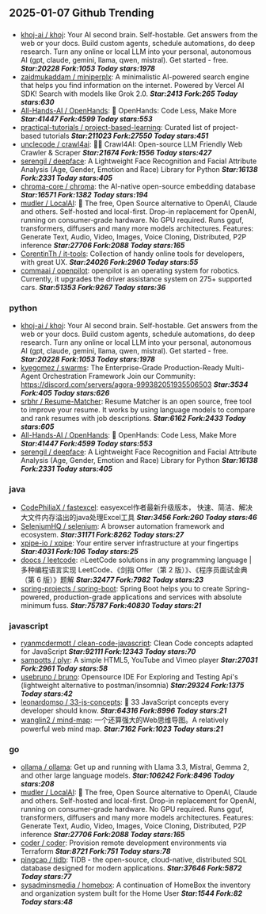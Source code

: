 ## 2025-01-07 Github Trending

### 
* [khoj-ai / khoj](https://github.com/khoj-ai/khoj): Your AI second brain. Self-hostable. Get answers from the web or your docs. Build custom agents, schedule automations, do deep research. Turn any online or local LLM into your personal, autonomous AI (gpt, claude, gemini, llama, qwen, mistral). Get started - free. ***Star:20228 Fork:1053 Today stars:1978***
* [zaidmukaddam / miniperplx](https://github.com/zaidmukaddam/miniperplx): A minimalistic AI-powered search engine that helps you find information on the internet. Powered by Vercel AI SDK! Search with models like Grok 2.0. ***Star:2413 Fork:265 Today stars:630***
* [All-Hands-AI / OpenHands](https://github.com/All-Hands-AI/OpenHands): 🙌 OpenHands: Code Less, Make More ***Star:41447 Fork:4599 Today stars:553***
* [practical-tutorials / project-based-learning](https://github.com/practical-tutorials/project-based-learning): Curated list of project-based tutorials ***Star:211023 Fork:27550 Today stars:451***
* [unclecode / crawl4ai](https://github.com/unclecode/crawl4ai): 🚀🤖 Crawl4AI: Open-source LLM Friendly Web Crawler & Scraper ***Star:21674 Fork:1556 Today stars:427***
* [serengil / deepface](https://github.com/serengil/deepface): A Lightweight Face Recognition and Facial Attribute Analysis (Age, Gender, Emotion and Race) Library for Python ***Star:16138 Fork:2331 Today stars:405***
* [chroma-core / chroma](https://github.com/chroma-core/chroma): the AI-native open-source embedding database ***Star:16571 Fork:1382 Today stars:194***
* [mudler / LocalAI](https://github.com/mudler/LocalAI): 🤖 The free, Open Source alternative to OpenAI, Claude and others. Self-hosted and local-first. Drop-in replacement for OpenAI, running on consumer-grade hardware. No GPU required. Runs gguf, transformers, diffusers and many more models architectures. Features: Generate Text, Audio, Video, Images, Voice Cloning, Distributed, P2P inference ***Star:27706 Fork:2088 Today stars:165***
* [CorentinTh / it-tools](https://github.com/CorentinTh/it-tools): Collection of handy online tools for developers, with great UX. ***Star:24026 Fork:2960 Today stars:55***
* [commaai / openpilot](https://github.com/commaai/openpilot): openpilot is an operating system for robotics. Currently, it upgrades the driver assistance system on 275+ supported cars. ***Star:51353 Fork:9267 Today stars:36***

### python
* [khoj-ai / khoj](https://github.com/khoj-ai/khoj): Your AI second brain. Self-hostable. Get answers from the web or your docs. Build custom agents, schedule automations, do deep research. Turn any online or local LLM into your personal, autonomous AI (gpt, claude, gemini, llama, qwen, mistral). Get started - free. ***Star:20228 Fork:1053 Today stars:1978***
* [kyegomez / swarms](https://github.com/kyegomez/swarms): The Enterprise-Grade Production-Ready Multi-Agent Orchestration Framework Join our Community: https://discord.com/servers/agora-999382051935506503 ***Star:3534 Fork:405 Today stars:626***
* [srbhr / Resume-Matcher](https://github.com/srbhr/Resume-Matcher): Resume Matcher is an open source, free tool to improve your resume. It works by using language models to compare and rank resumes with job descriptions. ***Star:6162 Fork:2433 Today stars:605***
* [All-Hands-AI / OpenHands](https://github.com/All-Hands-AI/OpenHands): 🙌 OpenHands: Code Less, Make More ***Star:41447 Fork:4599 Today stars:553***
* [serengil / deepface](https://github.com/serengil/deepface): A Lightweight Face Recognition and Facial Attribute Analysis (Age, Gender, Emotion and Race) Library for Python ***Star:16138 Fork:2331 Today stars:405***

### java
* [CodePhiliaX / fastexcel](https://github.com/CodePhiliaX/fastexcel): easyexcel作者最新升级版本， 快速、简洁、解决大文件内存溢出的java处理Excel工具 ***Star:3456 Fork:260 Today stars:46***
* [SeleniumHQ / selenium](https://github.com/SeleniumHQ/selenium): A browser automation framework and ecosystem. ***Star:31171 Fork:8262 Today stars:27***
* [xpipe-io / xpipe](https://github.com/xpipe-io/xpipe): Your entire server infrastructure at your fingertips ***Star:4031 Fork:106 Today stars:25***
* [doocs / leetcode](https://github.com/doocs/leetcode): 🔥LeetCode solutions in any programming language | 多种编程语言实现 LeetCode、《剑指 Offer（第 2 版）》、《程序员面试金典（第 6 版）》题解 ***Star:32477 Fork:7982 Today stars:23***
* [spring-projects / spring-boot](https://github.com/spring-projects/spring-boot): Spring Boot helps you to create Spring-powered, production-grade applications and services with absolute minimum fuss. ***Star:75787 Fork:40830 Today stars:21***

### javascript
* [ryanmcdermott / clean-code-javascript](https://github.com/ryanmcdermott/clean-code-javascript): Clean Code concepts adapted for JavaScript ***Star:92111 Fork:12343 Today stars:70***
* [sampotts / plyr](https://github.com/sampotts/plyr): A simple HTML5, YouTube and Vimeo player ***Star:27031 Fork:2961 Today stars:58***
* [usebruno / bruno](https://github.com/usebruno/bruno): Opensource IDE For Exploring and Testing Api's (lightweight alternative to postman/insomnia) ***Star:29324 Fork:1375 Today stars:42***
* [leonardomso / 33-js-concepts](https://github.com/leonardomso/33-js-concepts): 📜 33 JavaScript concepts every developer should know. ***Star:64316 Fork:8996 Today stars:21***
* [wanglin2 / mind-map](https://github.com/wanglin2/mind-map): 一个还算强大的Web思维导图。A relatively powerful web mind map. ***Star:7162 Fork:1023 Today stars:21***

### go
* [ollama / ollama](https://github.com/ollama/ollama): Get up and running with Llama 3.3, Mistral, Gemma 2, and other large language models. ***Star:106242 Fork:8496 Today stars:208***
* [mudler / LocalAI](https://github.com/mudler/LocalAI): 🤖 The free, Open Source alternative to OpenAI, Claude and others. Self-hosted and local-first. Drop-in replacement for OpenAI, running on consumer-grade hardware. No GPU required. Runs gguf, transformers, diffusers and many more models architectures. Features: Generate Text, Audio, Video, Images, Voice Cloning, Distributed, P2P inference ***Star:27706 Fork:2088 Today stars:165***
* [coder / coder](https://github.com/coder/coder): Provision remote development environments via Terraform ***Star:8721 Fork:751 Today stars:78***
* [pingcap / tidb](https://github.com/pingcap/tidb): TiDB - the open-source, cloud-native, distributed SQL database designed for modern applications. ***Star:37646 Fork:5872 Today stars:77***
* [sysadminsmedia / homebox](https://github.com/sysadminsmedia/homebox): A continuation of HomeBox the inventory and organization system built for the Home User ***Star:1544 Fork:82 Today stars:48***
